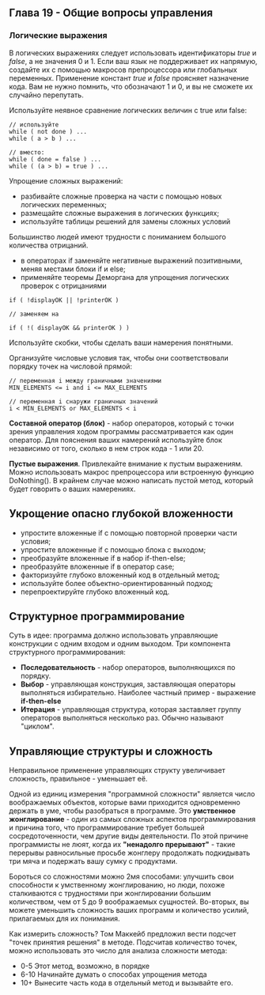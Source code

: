 ## Глава 19 - Общие вопросы управления
### Логические выражения
В логических выражениях следует использовать идентификаторы _true_ и _false_, а не значения 0 и 1. Если ваш язык не поддерживает их напрямую, создайте их с помощью макросов препроцессора или глобальных переменных. Применение констант _true_ и _false_ проясняет назначение кода. Вам не нужно помнить, что обозначают 1 и 0, и вы не сможете их случайно перепутать.

Используйте неявное сравнение логических величин с true или false:

```
// используйте
while ( not done ) ...
while ( a > b ) ...

// вместо:
while ( done = false ) ...
while ( (a > b) = true ) ...
```

Упрощение сложных выражений:
- разбивайте сложные проверка на части с помощью новых логических переменных;
- размещайте сложные выражения в логических функциях;
- используйте таблицы решений для замены сложных условий

Большинство людей имеют трудности с пониманием большого количества отрицаний.
- в операторах if заменяйте негативные выражений позитивными, меняя местами блоки if и else;
- применяйте теоремы Деморгана для упрощения логических проверок с отрицаниями

```
if ( !displayOK || !printerOK )

// заменяем на 

if ( !( displayOK && printerOK ) )
```

Используйте скобки, чтобы сделать ваши намерения понятными.

Организуйте числовые условия так, чтобы они соответствовали порядку точек на числовой прямой:

```
// переменная i между граничными значениями
MIN_ELEMENTS <= i and i <= MAX_ELEMENTS

// переменная i снаружи граничных значений
i < MIN_ELEMENTS or MAX_ELEMENTS < i
```

**Составной оператор (блок)** - набор операторов, который с точки зрения управления ходом программы рассматривается как один оператор. Для пояснения ваших намерений используйте блок независимо от того, сколько в нем строк кода - 1 или 20.

**Пустые выражения**. Привлекайте внимание к пустым выражениям. Можно использовать макрос препроцессора или встроенную функцию DoNothing(). В крайнем случае можно написать пустой метод, который будет говорить о ваших намерениях.

## Укрощение опасно глубокой вложенности
- упростите вложенные if с помощью повторной проверки части условия;
- упростите вложенные if с помощью блока с выходом;
- преобразуйте вложенные if в набор if-then-else;
- преобразуйте вложенные if в оператор case;
- факторизуйте глубоко вложенный код в отдельный метод;
- используйте более объектно-ориентированный подход;
- перепроектируйте глубоко вложенный код.
## Структурное программирование
Суть в идее: программа должно использовать управляющие конструкции с одним входом и одним выходом.
Три компонента структурного программирования:
- **Последовательность** - набор операторов, выполняющихся по порядку.
- **Выбор** - управляющая конструкция, заставляющая операторы выполняться избирательно. Наиболее частный пример - выражение __if-then-else__
- **Итерация** - управляющая структура, которая заставляет группу операторов выполняться несколько раз. Обычно называют "циклом".
## Управляющие структуры и сложность
Неправильное применение управляющих структу увеличивает сложность, правильное - уменьшает её.

Одной из единиц измерения "программной сложности" является число воображаемых объектов, которые вами приходится одновременно держать в уме, чтобы разобраться в программе. Это **умственное жонглирование** - один из самых сложных аспектов программирования и причина того, что программирование требует большей сосредоточенности, чем другие виды деятельности. По этой причине программисты не люят, когда их **"ненадолго прерывают"** - такие перерывы равносильные просьбе жонглеру продолжать подкидывать три мяча и подержать вашу сумку с продуктами.

Бороться со сложностями можно 2мя способами: улучшить свои способности к умственному жонглированию, но люди, похоже сталкиваются с трудностями при жонглировании большим количеством, чем от 5 до 9 воображаемых сущностей. Во-вторых, вы можете уменьшить сложность ваших программ и количество усилий, прилагаемых для их понимания.

Как измерить сложность? Том Маккейб предложил вести подсчет "точек принятия решения" в методе. Подсчитав количество точек, можно использовать это число для анализа сложности метода:
- 0-5 Этот метод, возможно, в порядке
- 6-10 Начинайте думать о способах упрощения метода
- 10+ Вынесите часть кода в отдельный метод и вызывайте его.
